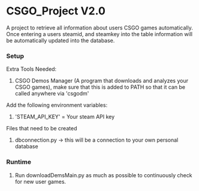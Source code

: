 # CSGO_Project V2.0
A project to retrieve all information about users CSGO games automatically. Once entering a users steamid, and steamkey into the table information will be automatically updated into the database.


### Setup
Extra Tools Needed:
1) CSGO Demos Manager (A program that downloads and analyzes your CSGO games), make sure that this is added to PATH so that it can be called anywhere via 'csgodm'

Add the following environment variables:
1) 'STEAM_API_KEY' = Your steam API key

Files that need to be created
1) dbconnection.py -> this will be a connection to your own personal database

### Runtime
1) Run downloadDemsMain.py as much as possible to continuously check for new user games.